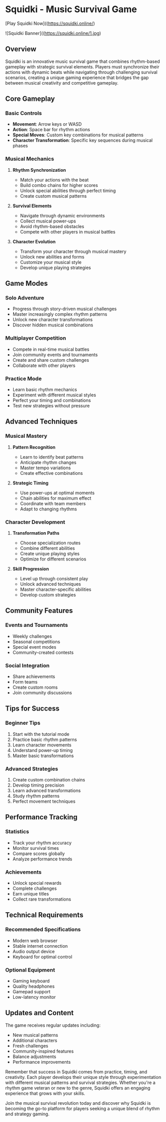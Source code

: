 # Squidki - Music Survival Game
[Play Squidki Now]((https://squidki.online/)


![Squidki Banner]((https://squidki.online/1.jpg)



## Overview

Squidki is an innovative music survival game that combines rhythm-based gameplay with strategic survival elements. Players must synchronize their actions with dynamic beats while navigating through challenging survival scenarios, creating a unique gaming experience that bridges the gap between musical creativity and competitive gameplay.

## Core Gameplay

### Basic Controls
- **Movement**: Arrow keys or WASD
- **Action**: Space bar for rhythm actions
- **Special Moves**: Custom key combinations for musical patterns
- **Character Transformation**: Specific key sequences during musical phases

### Musical Mechanics
1. **Rhythm Synchronization**
   - Match your actions with the beat
   - Build combo chains for higher scores
   - Unlock special abilities through perfect timing
   - Create custom musical patterns

2. **Survival Elements**
   - Navigate through dynamic environments
   - Collect musical power-ups
   - Avoid rhythm-based obstacles
   - Compete with other players in musical battles

3. **Character Evolution**
   - Transform your character through musical mastery
   - Unlock new abilities and forms
   - Customize your musical style
   - Develop unique playing strategies

## Game Modes

### Solo Adventure
- Progress through story-driven musical challenges
- Master increasingly complex rhythm patterns
- Unlock new character transformations
- Discover hidden musical combinations

### Multiplayer Competition
- Compete in real-time musical battles
- Join community events and tournaments
- Create and share custom challenges
- Collaborate with other players

### Practice Mode
- Learn basic rhythm mechanics
- Experiment with different musical styles
- Perfect your timing and combinations
- Test new strategies without pressure

## Advanced Techniques

### Musical Mastery
1. **Pattern Recognition**
   - Learn to identify beat patterns
   - Anticipate rhythm changes
   - Master tempo variations
   - Create effective combinations

2. **Strategic Timing**
   - Use power-ups at optimal moments
   - Chain abilities for maximum effect
   - Coordinate with team members
   - Adapt to changing rhythms

### Character Development
1. **Transformation Paths**
   - Choose specialization routes
   - Combine different abilities
   - Create unique playing styles
   - Optimize for different scenarios

2. **Skill Progression**
   - Level up through consistent play
   - Unlock advanced techniques
   - Master character-specific abilities
   - Develop custom strategies

## Community Features

### Events and Tournaments
- Weekly challenges
- Seasonal competitions
- Special event modes
- Community-created contests

### Social Integration
- Share achievements
- Form teams
- Create custom rooms
- Join community discussions

## Tips for Success

### Beginner Tips
1. Start with the tutorial mode
2. Practice basic rhythm patterns
3. Learn character movements
4. Understand power-up timing
5. Master basic transformations

### Advanced Strategies
1. Create custom combination chains
2. Develop timing precision
3. Learn advanced transformations
4. Study rhythm patterns
5. Perfect movement techniques

## Performance Tracking

### Statistics
- Track your rhythm accuracy
- Monitor survival times
- Compare scores globally
- Analyze performance trends

### Achievements
- Unlock special rewards
- Complete challenges
- Earn unique titles
- Collect rare transformations

## Technical Requirements

### Recommended Specifications
- Modern web browser
- Stable internet connection
- Audio output device
- Keyboard for optimal control

### Optional Equipment
- Gaming keyboard
- Quality headphones
- Gamepad support
- Low-latency monitor

## Updates and Content

The game receives regular updates including:
- New musical patterns
- Additional characters
- Fresh challenges
- Community-inspired features
- Balance adjustments
- Performance improvements

Remember that success in Squidki comes from practice, timing, and creativity. Each player develops their unique style through experimentation with different musical patterns and survival strategies. Whether you're a rhythm game veteran or new to the genre, Squidki offers an engaging experience that grows with your skills.

Join the musical survival revolution today and discover why Squidki is becoming the go-to platform for players seeking a unique blend of rhythm and strategy gaming.
